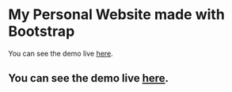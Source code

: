# My Personal Website made with Bootstrap

You can see the demo live [here](https://tubular-taffy-e8e9d6.netlify.app/).

<h2> You can see the demo live <a href="https://tubular-taffy-e8e9d6.netlify.app/" target="_blank">here</a>.</h2>

